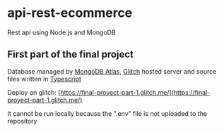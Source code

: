# api-rest-ecommerce

Rest api using Node.js and MongoDB

## First part of the final project

Database managed by [MongoDB Atlas](https://www.mongodb.com/cloud/atlas), [Glitch](https://glitch.com/) hosted server and source files written in [Typescript](https://www.typescriptlang.org/)

Deploy on glitch: [https://final-proyect-part-1.glitch.me/](https://final-proyect-part-1.glitch.me/)

It cannot be run locally because the ".env" file is not uploaded to the repository

